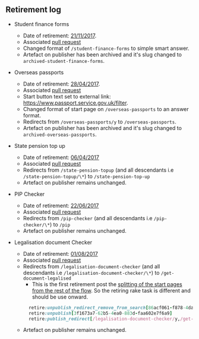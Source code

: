 ## Retirement log

- Student finance forms
  - Date of retirement: [21/11/2017](https://github.com/alphagov/smart-answers/releases/tag/release_3787).
  - Associated [pull request](https://github.com/alphagov/smart-answers/pull/3255)
  - Changed format of `/student-finance-forms` to simple smart answer.
  - Artefact on publisher has been archived and it's slug changed to `archived-student-finance-forms`.

- Overseas passports
  - Date of retirement: [28/04/2017](https://github.com/alphagov/smart-answers/releases/tag/release_3562).
  - Associated [pull request](https://github.com/alphagov/smart-answers/pull/3014)
  - Start button text set to external link: https://www.passport.service.gov.uk/filter.
  - Changed format of start page on `/overseas-passports` to an answer format.
  - Redirects from `/overseas-passports/y` to `/overseas-passports`.
  - Artefact on publisher has been archived and it's slug changed to `archived-overseas-passports`.

- State pension top up
  - Date of retirement:  [06/04/2017](https://github.com/alphagov/smart-answers/releases/tag/release_3549)
  - Associated [pull request](https://github.com/alphagov/smart-answers/pull/2996)
  - Redirects from `/state-pension-topup` (and all descendants i.e `/state-pension-topup/\*`) to `/state-pension-top-up`
  - Artefact on publisher remains unchanged.

- PIP Checker
  - Date of retirement:  [22/06/2017](https://github.com/alphagov/smart-answers/releases/tag/release_3626)
  - Associated [pull request](https://github.com/alphagov/smart-answers/pull/3035)
  - Redirects from `/pip-checker` (and all descendants i.e `/pip-checker/\*`) to `/pip`
  - Artefact on publisher remains unchanged.

- Legalisation document Checker
  - Date of retirement:  [01/08/2017](https://github.com/alphagov/smart-answers/releases/tag/release_3690)
  - Associated [pull request](https://github.com/alphagov/smart-answers/pull/3163)
  - Redirects from `/legalisation-document-checker` (and all descendants i.e `/legalisation-document-checker/\*`) to `/get-document-legalised`
    - This is the first retirement post the [splitting of the start pages from the rest of the flow](https://github.com/alphagov/smart-answers/pull/3126). So the retiring rake task is different and should be use onward.
    ```ruby
      retire:unpublish_redirect_remove_from_search[86acf061-f878-4da1-b05b-80c7ef61305c,/legalisation-document-checker,/get-document-legalised]
      retire:unpublish[3f1673a7-62b5-4ea0-883d-faa602e7f6a9]
      retire:publish_redirect[/legalisation-document-checker/y,/get-document-legalised]
    ```
  - Artefact on publisher remains unchanged.
